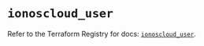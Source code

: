 # `ionoscloud_user`

Refer to the Terraform Registry for docs: [`ionoscloud_user`](https://registry.terraform.io/providers/ionos-cloud/ionoscloud/6.7.2/docs/resources/user).

